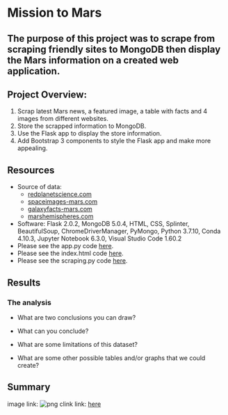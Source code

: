 # Mission to Mars

## The purpose of this project was to scrape from scraping friendly sites to MongoDB then display the Mars  information on a created web application. 

## Project Overview:
1. Scrap latest Mars news, a featured image, a table with facts and 4 images from different websites.
2. Store the scrapped information to MongoDB.
3. Use the Flask app to display the store information.
4. Add Bootstrap 3 components to style the Flask app and make more appealing. 

## Resources
- Source of data: 
    - [redplanetscience.com](https://redplanetscience.com)
    - [spaceimages-mars.com](https://spaceimages-mars.com)
    - [galaxyfacts-mars.com](https://galaxyfacts-mars.com)
    - [marshemispheres.com](https://marshemispheres.com/)
- Software: Flask 2.0.2, MongoDB 5.0.4, HTML, CSS, Splinter, BeautifulSoup, ChromeDriverManager, PyMongo, Python 3.7.10, Conda 4.10.3, Jupyter Notebook 6.3.0, Visual Studio Code 1.60.2
- Please see the app.py code [here]().
- Please see the index.html code [here]().
- Please see the scraping.py code [here]().

## Results 
### The analysis
- What are two conclusions you can draw?

- What can you conclude?

- What are some limitations of this dataset?

- What are some other possible tables and/or graphs that we could create?

## Summary




image link: ![png](link)
clink link: [here](link)
